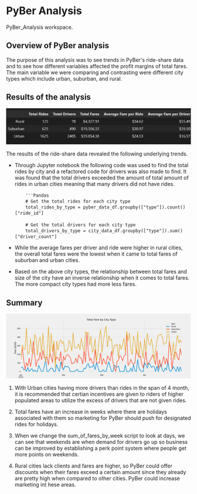 # __PyBer Analysis__
PyBer_Analysis workspace.
## __Overview of PyBer analysis__
The purpose of this analysis was to see trends in PyBer's ride-share data and to see how different variables affected the profit margins of total fares. The main variable we were comparing and contrasting were different city types which include urban, suburban, and rural. 
## __Results of the analysis__

![Data table for pyber](https://github.com/ChristopheGarcia1/PyBer_Analysis/blob/main/analysis/Data_frame_Pyber.png)


The results of the ride-share data revealed the following underlying trends.

* Through Jupyter notebook the following code was used to find the total rides by city and a refactored code for drivers was also made to find. It was found that the total drivers exceeded the amount of total amount of rides in urban cities meaning that many drivers did not have rides.

          '''Pandas 
          # Get the total rides for each city type
          total_rides_by_type = pyber_data_df.groupby(["type"]).count()["ride_id"]

          # Get the total drivers for each city type
          total_drivers_by_type = city_data_df.groupby(["type"]).sum()["driver_count"]

* While the average fares per driver and ride were higher in rural cities, the overall total fares were the lowest when it came to total fares of suburban and urban cities. 

* Based on the above city types, the relationship between total fares and size of the city have an inverse relationship when it comes to total fares. The more compact city types had more less fares.

## __Summary__

![Line graph of total fares by city type](https://github.com/ChristopheGarcia1/PyBer_Analysis/blob/main/analysis/Total_fares_linegraph.png)

1. With Urban cities having more drivers than rides in the span of 4 month, it is recommended that certian incentives are given to riders of higher populated areas to utilize the excess of drivers that are not given rides.

2. Total fares have an increase in weeks where there are holidays associated with them so marketing for PyBer should push for designated rides for holidays.

3. When we change the sum_of_fares_by_week script to look at days, we can see that weekends are when demand for drivers go up so business can be improved by establishing a perk point system  where people get more points on weekends.

4. Rural cities lack clients and fares are higher, so PyBer could offer discounts when their fares exceed a certain amount since they already are pretty high when compared to other cities. PyBer could increase marketing int hese areas.
